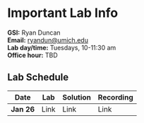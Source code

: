 # Important Lab Info

**GSI:** Ryan Duncan\
**Email:** ryandun@umich.edu\
**Lab day/time:** Tuesdays, 10-11:30 am\
**Office hour:** TBD

## Lab Schedule

Date | Lab | Solution | Recording
--- | --- | --- | ---
**Jan 26** | Link | Link | Link
